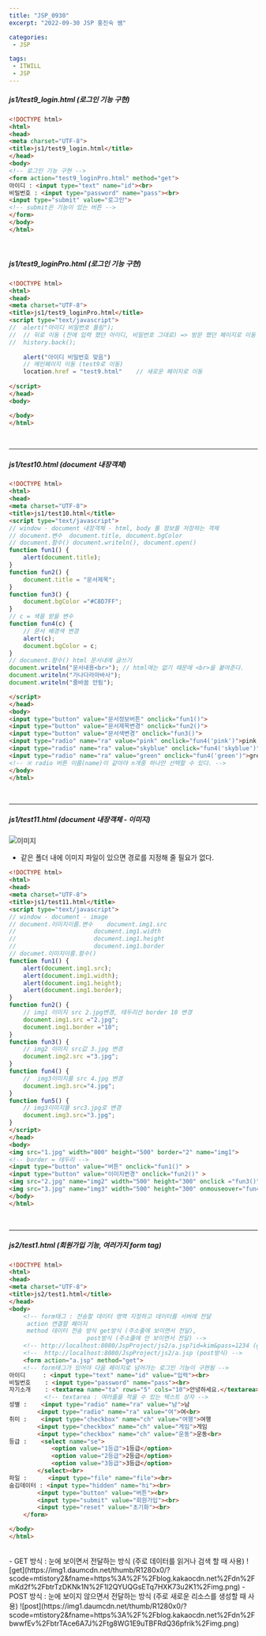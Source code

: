 ```yaml
---
title: "JSP_0930"
excerpt: "2022-09-30 JSP 홍진숙 쌤"

categories:
 - JSP

tags:
 - ITWILL
 - JSP
---
```


##### **js1/test9_login.html (로그인 기능 구현)**    

```html
<!DOCTYPE html>
<html>
<head>
<meta charset="UTF-8">
<title>js1/test9_login.html</title>
</head>
<body>
<!-- 로그인 기능 구현 -->
<form action="test9_loginPro.html" method="get">
아이디 : <input type="text" name="id"><br>
비밀번호 : <input type="password" name="pass"><br>
<input type="submit" value="로그인">
<!-- submit은 기능이 있는 버튼 -->
</form>
</body>
</html>
```
<br>

##### **js1/test9_loginPro.html (로그인 기능 구현)**   

```html
<!DOCTYPE html>
<html>
<head>
<meta charset="UTF-8">
<title>js1/test9_loginPro.html</title>
<script type="text/javascript">
// 	alert("아이디 비밀번호 틀림");
// 	// 뒤로 이동 (전에 입력 했던 아이디, 비밀번호 그대로) => 방문 했던 페이지로 이동
// 	history.back();
	
	alert("아이디 비밀번호 맞음")
	// 메인페이지 이동 (test9로 이동)
	location.href = "test9.html"	// 새로운 페이지로 이동
	
</script>
</head>
<body>

</body>
</html>
```
<br>

- - -

##### **js1/test10.html (document 내장객체)**   

```html
<!DOCTYPE html>
<html>
<head>
<meta charset="UTF-8">
<title>js1/test10.html</title>
<script type="text/javascript">
// window - document 내장객체 - html, body 틀 정보를 저장하는 객체
// document.변수	document.title, document.bgColor
// document.함수() document.writeln(), document.open()
function fun1() {
	alert(document.title);
}
function fun2() {
	document.title = "문서제목";
}
function fun3() {
	document.bgColor ="#C8D7FF";
}
// c = 색을 받을 변수
function fun4(c) {
	// 문서 배경색 변경
	alert(c);
	document.bgColor = c;
}
// document.함수() html 문서내에 글쓰기
document.writeln("문서내용<br>"); // html에는 없기 때문에 <br>을 붙여준다.
document.writeln("가나다라마바사");
document.writeln("줄바꿈 안됨");

</script>
</head>
<body>
<input type="button" value="문서정보버튼" onclick="fun1()">
<input type="button" value="문서제목변경" onclick="fun2()">
<input type="button" value="문서색변경" onclick="fun3()">
<input type="radio" name="ra" value="pink" onclick="fun4('pink')">pink
<input type="radio" name="ra" value="skyblue" onclick="fun4('skyblue')">skyblue
<input type="radio" name="ra" value="green" onclick="fun4('green')">green
<!-- ※ radio 버튼 이름(name)이 같아야 n개중 하나만 선택할 수 있다. -->
</body>
</html>
```

<br>

- - -

##### **js1/test11.html (document 내장객체 - 이미지)**   

![이미지](https://img1.daumcdn.net/thumb/R1280x0/?scode=mtistory2&fname=https%3A%2F%2Fblog.kakaocdn.net%2Fdn%2FokS6Y%2FbtrTwBmNzGh%2FWIJk7fJB43c4sHirvVYr8k%2Fimg.png)    
- 같은 폴더 내에 이미지 파일이 있으면 경로를 지정해 줄 필요가 없다.    

```html
<!DOCTYPE html>
<html>
<head>
<meta charset="UTF-8">
<title>js1/test11.html</title>
<script type="text/javascript">
// window - document - image
// document.이미지이름.변수	document.img1.src
// 						document.img1.width
//						document.img1.height
//						document.img1.border
// documet.이미지이름.함수()
function fun1() {
	alert(document.img1.src);
	alert(document.img1.width);
	alert(document.img1.height);
	alert(document.img1.border);
}
function fun2() {
	// img1 이미지 src 2.jpg변경, 테두리선 border 10 변경
	document.img1.src ="2.jpg";
	document.img1.border ="10";
}
function fun3() {
	// img2 이미지 src값 3.jpg 변경
	document.img2.src ="3.jpg";
}
function fun4() {
	// 	img3이미지를 src 4.jpg 변경
	document.img3.src="4.jpg";
}
function fun5() {
	// img3이미지를 src3.jpg로 변경
	document.img3.src="3.jpg";
}
</script>
</head>
<body>
<img src="1.jpg" width="800" height="500" border="2" name="img1">
<!-- border = 테두리 -->
<input type="button" value="버튼" onclick="fun1()" >
<input type="button" value="이미지변경" onclick="fun2()" >
<img src="2.jpg" name="img2" width="500" height="300" onclick ="fun3()">
<img src="3.jpg" name="img3" width="500" height="300" onmouseover="fun4()" onmouseout="fun5()">
</body>
</html>
```
<br>

- - -

##### **js2/test1.html (회원가입 기능, 여러가지 form tag)**   

```html
<!DOCTYPE html>
<html>
<head>
<meta charset="UTF-8">
<title>js2/test1.html</title>
</head>
<body>
	<!-- form태그 : 전송할 데이터 영역 지정하고 데이터를 서버에 전달
	 action 연결할 페이지
	 method 데이터 전송 방식 get방식 (주소줄에 보이면서 전달),
	 		          post방식 (주소줄에 안 보이면서 전달) -->
	<!-- http://localhost:8080/JspProject/js2/a.jsp?id=kim&pass=1234 (get방식) -->
	<!--  http://localhost:8080/JspProject/js2/a.jsp (post방식) -->
	<form action="a.jsp" method="get">
	<!-- form태그가 있어야 다음 페이지로 넘어가는 로그인 기능이 구현됨 -->
아이디  	: <input type="text" name="id" value="입력"><br> 
비밀번호	: <input type="password" name="pass"><br> 
자기소개	: <textarea name="ta" rows="5" cols="10">안녕하세요.</textarea><br>
		  <!-- textarea : 여러줄을 적을 수 있는 텍스트 상자 --> 
성별 : 	<input type="radio" name="ra" value="남">남 
		<input type="radio" name="ra" value="여">여<br> 
취미 :	<input type="checkbox" name="ch" value="여행">여행 
		<input type="checkbox" name="ch" value="게임">게임 
		<input type="checkbox" name="ch" value="운동">운동<br> 
등급 : 	<select name="se">
			<option value="1등급">1등급</option>
			<option value="2등급">2등급</option>
			<option value="3등급">3등급</option>
	 	</select><br> 
파일 : 	  <input type="file" name="file"><br>
숨김데이터 : <input type="hidden" name="hi"><br> 
		<input type="button" value="버튼"><br> 
		<input type="submit" value="회원가입"><br> 
		<input type="reset" value="초기화"><br>
	</form>

</body>
</html>
```

<br>
- GET 방식 : 눈에 보이면서 전달하는 방식 (주로 데이터를 읽거나 검색 할 때 사용)    
![get](https://img1.daumcdn.net/thumb/R1280x0/?scode=mtistory2&fname=https%3A%2F%2Fblog.kakaocdn.net%2Fdn%2FmKd2f%2FbtrTzDKNk1N%2F1l2QYUQGsETq7HXK73u2K1%2Fimg.png)    
- POST 방식 : 눈에 보이지 않으면서 전달하는 방식 (주로 새로운 리소스를 생성할 때 사용)    
![post](https://img1.daumcdn.net/thumb/R1280x0/?scode=mtistory2&fname=https%3A%2F%2Fblog.kakaocdn.net%2Fdn%2FbwwfEv%2FbtrTAce6A7J%2Ftg8WG1E9uTBFRdQ36pfrik%2Fimg.png)    